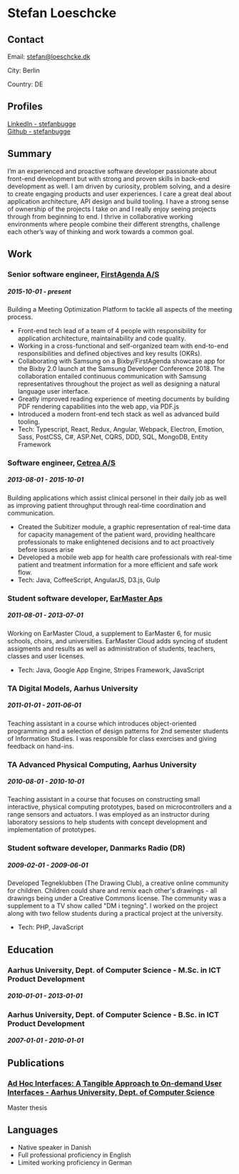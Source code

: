 
# Stefan Loeschcke



## Contact

Email: [stefan@loeschcke.dk](mailto:stefan@loeschcke.dk)  



City: Berlin  

Country: DE  


## Profiles

[LinkedIn - stefanbugge](https://www.linkedin.com/in/stefanbugge/)  
[Github - stefanbugge](https://github.com/stefanbugge)  

## Summary

I’m an experienced and proactive software developer passionate about front-end development but with strong and proven skills in back-end development as well. I am driven by curiosity, problem solving, and a desire to create engaging products and user experiences. I care a great deal about application architecture, API design and build tooling. I have a strong sense of ownership of the projects I take on and I really enjoy seeing projects through from beginning to end. I thrive in collaborative working environments where people combine their different strengths, challenge each other’s way of thinking and work towards a common goal.

## Work

### Senior software engineer, [FirstAgenda A/S](https://firstagenda.com)
##### 2015-10-01 - present

Building a Meeting Optimization Platform to tackle all aspects of the meeting process.

* Front-end tech lead of a team of 4 people with responsibility for application architecture, maintainability and code quality.
* Working in a cross-functional and self-organized team with end-to-end responsibilities and defined objectives and key results (OKRs).
* Collaborating with Samsung on a Bixby/FirstAgenda showcase app for the Bixby 2.0 launch at the Samsung Developer Conference 2018. The collaboration entailed continuous communication with Samsung representatives throughout the project as well as designing a natural language user interface.
* Greatly improved reading experience of meeting documents by building PDF rendering capabilities into the web app, via PDF.js
* Introduced a modern front-end tech stack as well as advanced build tooling.
* Tech: Typescript, React, Redux, Angular, Webpack, Electron, Emotion, Sass, PostCSS, C#, ASP.Net, CQRS, DDD, SQL, MongoDB, Entity Framework

### Software engineer, [Cetrea A/S](http://www.cetrea.com)
##### 2013-08-01 - 2015-10-01

Building applications which assist clinical personel in their daily job as well as improving patient throughput through real-time coordination and communication.

* Created the Subitizer module, a graphic representation of real-time data for capacity management of the patient ward, providing healthcare professionals to make enlightened decisions and to act proactively before issues arise
* Developed a mobile web app for health care professionals with real-time patient and treatment information for a more efficient and safe work flow.
* Tech: Java, CoffeeScript, AngularJS, D3.js, Gulp

### Student software developer, [EarMaster Aps](https://www.earmaster.com)
##### 2011-08-01 - 2013-07-01

Working on EarMaster Cloud, a supplement to EarMaster 6, for music schools, choirs, and universities. EarMaster Cloud adds syncing of student assigments and results as well as administration of students, teachers, classes and user licenses.

* Tech: Java, Google App Engine, Stripes Framework, JavaScript

### TA Digital Models, Aarhus University
##### 2011-01-01 - 2011-06-01

Teaching assistant in a course which introduces object-oriented programming and a selection of design patterns for 2nd semester students of Information Studies. I was responsible for class exercises and giving feedback on hand-ins.


### TA Advanced Physical Computing, Aarhus University
##### 2010-08-01 - 2010-10-01

Teaching assistant in a course that focuses on constructing small interactive, physical computing prototypes, based on microcontrollers and a range sensors and actuators. I was employed as an instructor during laboratory sessions to help students with concept development and implementation of prototypes.


### Student software developer, Danmarks Radio (DR)
##### 2009-02-01 - 2009-06-01

Developed Tegneklubben (The Drawing Club), a creative online community for children. Children could share and remix each other&#x27;s drawings - all drawings being under a Creative Commons license. The community was a supplement to a TV show called &quot;DM i tegning&quot;. I worked on the project along with two fellow students during a practical project at the university.

* Tech: PHP, JavaScript



## Education

### Aarhus University, Dept. of Computer Science - M.Sc. in ICT Product Development
##### 2010-01-01 - 2013-01-01


### Aarhus University, Dept. of Computer Science - B.Sc. in ICT Product Development
##### 2007-01-01 - 2010-01-01




## Publications

### [Ad Hoc Interfaces: A Tangible Approach to On-demand User Interfaces - Aarhus University, Dept. of Computer Science](http://loeschcke.dk/thesis/thesis.pdf)

Master thesis



## Languages

* Native speaker in Danish
* Full professional proficiency in English
* Limited working proficiency in German


